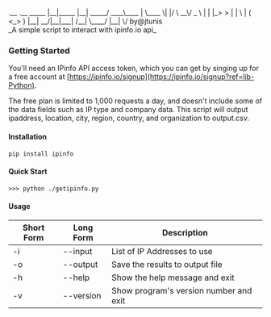 <rawtext>       
    .__       .__        _____       
    |__|_____ |__| _____/ ____\____  
    |  \____ \|  |/    \   __\/  _ \ 
    |  |  |_> >  |   |  \  | (  <_> )
    |__|   __/|__|___|  /__|  \____/ 
    |__|           \/             
    by@jtunis
</rawtext><br>
_A simple script to interact with ipinfo.io api_


### Getting Started

You'll need an IPinfo API access token, which you can get by singing up for a free account at [https://ipinfo.io/signup](https://ipinfo.io/signup?ref=lib-Python).

The free plan is limited to 1,000 requests a day, and doesn't include some of the data fields such as IP type and company data. This script will output ipaddress, location, city, region, country, and organization to output.csv. 

#### Installation

```
pip install ipinfo
```

#### Quick Start

```
>>> python ./getipinfo.py
```
#### Usage  
Short Form    | Long Form     | Description
------------- | ------------- |-------------
-i            | --input       | List of IP Addresses to use
-o            | --output      | Save the results to output file
-h            | --help        | Show the help message and exit
-v            | --version     | Show program's version number and exit
